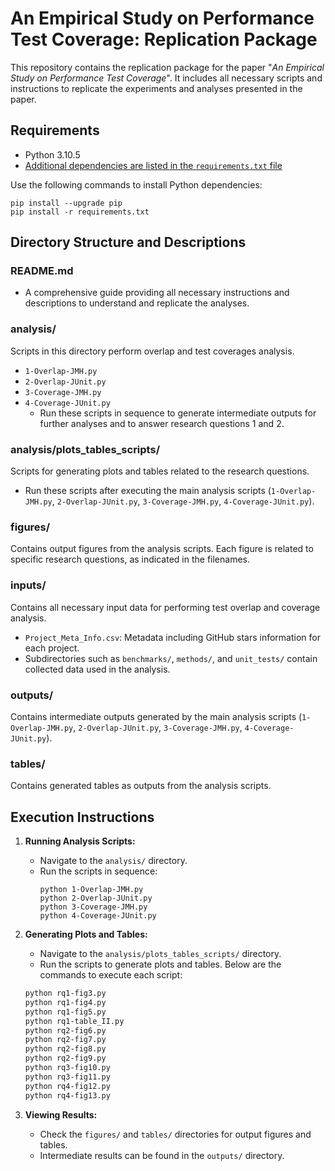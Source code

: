 
# An Empirical Study on Performance Test Coverage: Replication Package

This repository contains the replication package for the paper "*An Empirical Study on Performance Test Coverage*". It includes all necessary scripts and instructions to replicate the experiments and analyses presented in the paper.

## Requirements

- Python 3.10.5
- [Additional dependencies are listed in the `requirements.txt` file](requirements.txt)

Use the following commands to install Python dependencies:
```
pip install --upgrade pip
pip install -r requirements.txt
```

## Directory Structure and Descriptions

### README.md
- A comprehensive guide providing all necessary instructions and descriptions to understand and replicate the analyses.

### analysis/
Scripts in this directory perform overlap and test coverages analysis.
- `1-Overlap-JMH.py`
- `2-Overlap-JUnit.py`
- `3-Coverage-JMH.py`
- `4-Coverage-JUnit.py`
   - Run these scripts in sequence to generate intermediate outputs for further analyses and to answer research questions 1 and 2.

### analysis/plots_tables_scripts/
Scripts for generating plots and tables related to the research questions.
- Run these scripts after executing the main analysis scripts (`1-Overlap-JMH.py`, `2-Overlap-JUnit.py`, `3-Coverage-JMH.py`, `4-Coverage-JUnit.py`).

### figures/
Contains output figures from the analysis scripts. Each figure is related to specific research questions, as indicated in the filenames.

### inputs/
Contains all necessary input data for performing test overlap and coverage analysis.
- `Project_Meta_Info.csv`: Metadata including GitHub stars information for each project.
- Subdirectories such as `benchmarks/`, `methods/`, and `unit_tests/` contain collected data used in the analysis.

### outputs/
Contains intermediate outputs generated by the main analysis scripts (`1-Overlap-JMH.py`, `2-Overlap-JUnit.py`, `3-Coverage-JMH.py`, `4-Coverage-JUnit.py`).

### tables/
Contains generated tables as outputs from the analysis scripts.

## Execution Instructions

1. **Running Analysis Scripts:**
   - Navigate to the `analysis/` directory.
   - Run the scripts in sequence:
     ```
     python 1-Overlap-JMH.py
     python 2-Overlap-JUnit.py
     python 3-Coverage-JMH.py
     python 4-Coverage-JUnit.py
     ```

2. **Generating Plots and Tables:**
   - Navigate to the `analysis/plots_tables_scripts/` directory.
   - Run the scripts to generate plots and tables. Below are the commands to execute each script:
   ```bash
   python rq1-fig3.py
   python rq1-fig4.py
   python rq1-fig5.py
   python rq1-table_II.py
   python rq2-fig6.py
   python rq2-fig7.py
   python rq2-fig8.py
   python rq2-fig9.py
   python rq3-fig10.py
   python rq3-fig11.py
   python rq4-fig12.py
   python rq4-fig13.py
   ```

3. **Viewing Results:**
   - Check the `figures/` and `tables/` directories for output figures and tables.
   - Intermediate results can be found in the `outputs/` directory.
